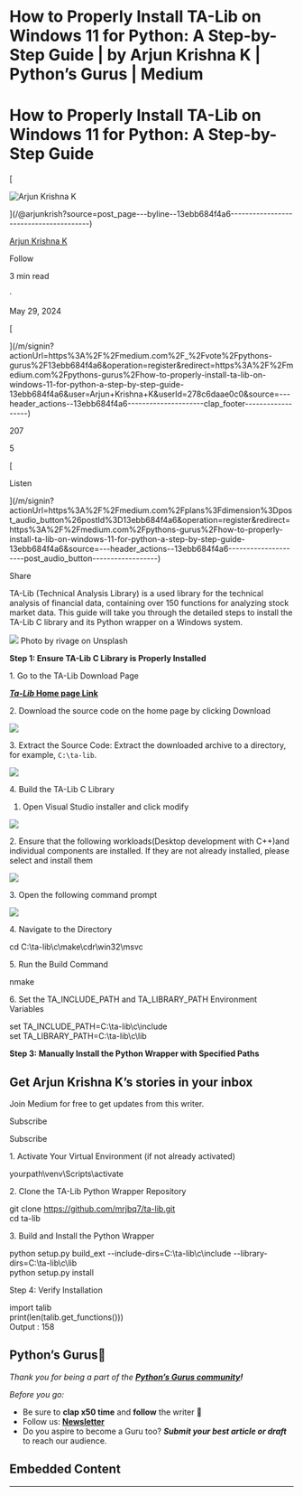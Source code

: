 # How to Properly Install TA-Lib on Windows 11 for Python: A Step-by-Step Guide | by Arjun Krishna K | Python’s Gurus | Medium

# How to Properly Install TA-Lib on Windows 11 for Python: A Step-by-Step Guide

[

![Arjun Krishna K](https://miro.medium.com/v2/da:true/resize:fill:64:64/0*prgUkxJbEEE8mp2s)





](/@arjunkrish?source=post_page---byline--13ebb684f4a6---------------------------------------)

[Arjun Krishna K](/@arjunkrish?source=post_page---byline--13ebb684f4a6---------------------------------------)

Follow

3 min read

·

May 29, 2024

[

](/m/signin?actionUrl=https%3A%2F%2Fmedium.com%2F_%2Fvote%2Fpythons-gurus%2F13ebb684f4a6&operation=register&redirect=https%3A%2F%2Fmedium.com%2Fpythons-gurus%2Fhow-to-properly-install-ta-lib-on-windows-11-for-python-a-step-by-step-guide-13ebb684f4a6&user=Arjun+Krishna+K&userId=278c6daae0c0&source=---header_actions--13ebb684f4a6---------------------clap_footer------------------)

207

5

[](/m/signin?actionUrl=https%3A%2F%2Fmedium.com%2F_%2Fbookmark%2Fp%2F13ebb684f4a6&operation=register&redirect=https%3A%2F%2Fmedium.com%2Fpythons-gurus%2Fhow-to-properly-install-ta-lib-on-windows-11-for-python-a-step-by-step-guide-13ebb684f4a6&source=---header_actions--13ebb684f4a6---------------------bookmark_footer------------------)

[

Listen









](/m/signin?actionUrl=https%3A%2F%2Fmedium.com%2Fplans%3Fdimension%3Dpost_audio_button%26postId%3D13ebb684f4a6&operation=register&redirect=https%3A%2F%2Fmedium.com%2Fpythons-gurus%2Fhow-to-properly-install-ta-lib-on-windows-11-for-python-a-step-by-step-guide-13ebb684f4a6&source=---header_actions--13ebb684f4a6---------------------post_audio_button------------------)

Share

TA-Lib (Technical Analysis Library) is a used library for the technical analysis of financial data, containing over 150 functions for analyzing stock market data. This guide will take you through the detailed steps to install the TA-Lib C library and its Python wrapper on a Windows system.

![](https://miro.medium.com/v2/resize:fit:1050/0*PdSmdtXYiNUevbpM)
Photo by rivage on Unsplash

**Step 1: Ensure TA-Lib C Library is Properly Installed**

1\. Go to the TA-Lib Download Page

[**_Ta-Lib_ Home page Link**](https://sourceforge.net/projects/ta-lib/)

2\. Download the source code on the home page by clicking Download

![](https://miro.medium.com/v2/resize:fit:1050/1*UhPBsmMmupGdAfvT4Kj6OQ.png)

3\. Extract the Source Code: Extract the downloaded archive to a directory, for example, `C:\ta-lib`.

![](https://miro.medium.com/v2/resize:fit:953/1*zsiXkIVFl-8TF0akamFDKA.png)

4\. Build the TA-Lib C Library

1.  Open Visual Studio installer and click modify

![](https://miro.medium.com/v2/resize:fit:1050/1*0Z7HfnekakFm4ZJ81Z0HNg.png)

2\. Ensure that the following workloads(Desktop development with C++)and individual components are installed. If they are not already installed, please select and install them

![](https://miro.medium.com/v2/resize:fit:1050/1*DwORtc7s1gPtjAVYpYrVrg.png)

3\. Open the following command prompt

![](https://miro.medium.com/v2/resize:fit:1050/1*DkLdjJAB0mLQ_0G0pdryVw.png)

4\. Navigate to the Directory

cd C:\\ta-lib\\c\\make\\cdr\\win32\\msvc

5\. Run the Build Command

nmake

6\. Set the TA\_INCLUDE\_PATH and TA\_LIBRARY\_PATH Environment Variables

set TA\_INCLUDE\_PATH=C:\\ta-lib\\c\\include  
set TA\_LIBRARY\_PATH=C:\\ta-lib\\c\\lib

**Step 3: Manually Install the Python Wrapper with Specified Paths**

## Get Arjun Krishna K’s stories in your inbox

Join Medium for free to get updates from this writer.

Subscribe

Subscribe

1\. Activate Your Virtual Environment (if not already activated)

yourpath\\venv\\Scripts\\activate

2\. Clone the TA-Lib Python Wrapper Repository

git clone https://github.com/mrjbq7/ta-lib.git   
cd ta-lib

3\. Build and Install the Python Wrapper

python setup.py build\_ext --include-dirs=C:\\ta-lib\\c\\include --library-dirs=C:\\ta-lib\\c\\lib  
python setup.py install

Step 4: Verify Installation

import talib  
print(len(talib.get\_functions()))  
Output : 158

## Python’s Gurus🚀

_Thank you for being a part of the_ [**_Python’s Gurus community_**](https://medium.com/pythons-gurus)**_!_**

_Before you go:_

-   Be sure to **clap x50 time** and **follow** the writer ️👏**️️**
-   Follow us: [**Newsletter**](/pythons-gurus/newsletters/gurus-advisor)
-   Do you aspire to become a Guru too? **_Submit your best article or draft_** to reach our audience.

## Embedded Content

---